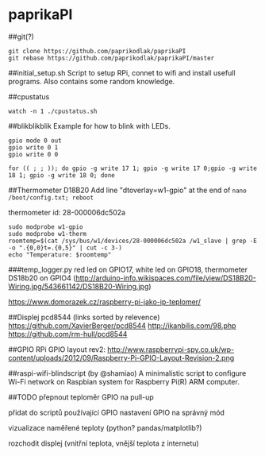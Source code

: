 ﻿# paprikaPI

##git(?)
```
git clone https://github.com/paprikodlak/paprikaPI
git rebase https://github.com/paprikodlak/paprikaPI/master
```
##initial_setup.sh
Script to setup RPi, connet to wifi and install usefull programs. Also contains some random knowledge.

##cpustatus
```
watch -n 1 ./cpustatus.sh
```


##blikblikblik
Example for how to blink with LEDs.
```
gpio mode 0 out
gpio write 0 1
gpio write 0 0

for (( ; ; )); do gpio -g write 17 1; gpio -g write 17 0;gpio -g write 18 1; gpio -g write 18 0; done
```

##Thermometer D18B20
Add line "dtoverlay=w1-gpio" at the end of `nano /boot/config.txt; reboot`

thermometer id: 28-000006dc502a
```
sudo modprobe w1-gpio
sudo modprobe w1-therm
roomtemp=$(cat /sys/bus/w1/devices/28-000006dc502a /w1_slave | grep -E -o ".{0,0}t=.{0,5}" | cut -c 3-)
echo "Temperature: $roomtemp"
```
###temp_logger.py
red led on GPIO17,
white led on GPIO18,
thermometer DS18b20 on GPIO4 (http://arduino-info.wikispaces.com/file/view/DS18B20-Wiring.jpg/543661142/DS18B20-Wiring.jpg)


https://www.domorazek.cz/raspberry-pi-jako-ip-teplomer/

##Displej
pcd8544
(links sorted by relevence)
https://github.com/XavierBerger/pcd8544
http://ikanbilis.com/98.php
https://github.com/rm-hull/pcd8544


##GPIO
RPi GPIO layout rev2: http://www.raspberrypi-spy.co.uk/wp-content/uploads/2012/09/Raspberry-Pi-GPIO-Layout-Revision-2.png

##raspi-wifi-blindscript
(by @shamiao)
A minimalistic script to configure Wi-Fi network on Raspbian system for Raspberry Pi(R) ARM computer. 


##TODO
přepnout teploměr GPIO na pull-up

přidat do scriptů používající GPIO nastavení GPIO na správný mód

vizualizace naměřené teploty (python? pandas/matplotlib?)

rozchodit displej (vnitřní teplota, vnější teplota z internetu)

